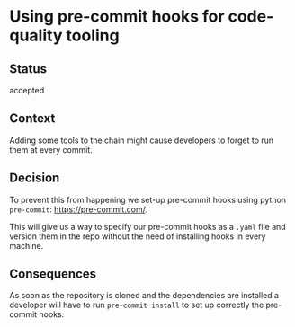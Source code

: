 # Using pre-commit hooks for code-quality tooling

## Status

accepted

## Context

Adding some tools to the chain might cause developers to forget to run
them at every commit.

## Decision

To prevent this from happening we set-up pre-commit hooks using
python `pre-commit`: https://pre-commit.com/.

This will give us a way to specify our pre-commit hooks as a `.yaml`
 file and version them in the repo without the need of installing hooks in every machine.

## Consequences

As soon as the repository is cloned and the dependencies are installed 
a developer will have to run `pre-commit install` to set up correctly the pre-commit hooks.
